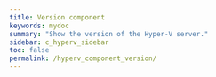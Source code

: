 ```yaml
---
title: Version component
keywords: mydoc
summary: "Show the version of the Hyper-V server."
sidebar: c_hyperv_sidebar
toc: false
permalink: /hyperv_component_version/
---
```

